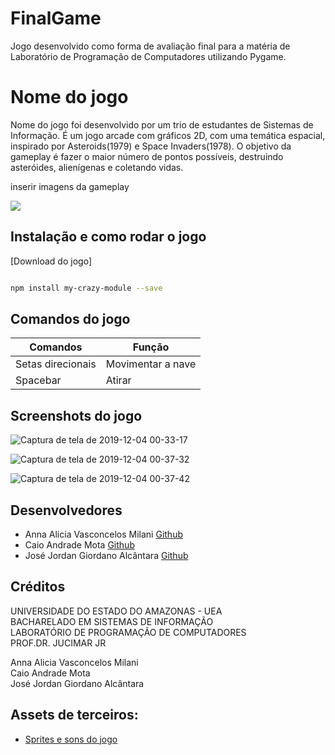 # FinalGame
Jogo desenvolvido como forma de avaliação final para a matéria de Laboratório de Programação de Computadores utilizando Pygame.

# Nome do jogo
Nome do jogo foi desenvolvido por um trio de estudantes de Sistemas de Informação. É um jogo arcade com gráficos 2D, com uma 
temática espacial, inspirado por Asteroids(1979) e Space Invaders(1978). O objetivo da gameplay é fazer o maior número de pontos
possíveis, destruindo asteróides, alienígenas e coletando vidas.  


inserir imagens da gameplay

![](../header.png)

## Instalação e como rodar o jogo

[Download do jogo]

```só depois que fizer o executável
```
```sh
npm install my-crazy-module --save
```


## Comandos do jogo

| Comandos          	| Função            	|
|-------------------	|-------------------	|
| Setas direcionais 	| Movimentar a nave 	|
| Spacebar          	| Atirar            	|

## Screenshots do jogo
![Captura de tela de 2019-12-04 00-33-17](https://user-images.githubusercontent.com/54656065/70114114-bb4fd000-1631-11ea-8362-d0cf44b721b4.png)

![Captura de tela de 2019-12-04 00-37-32](https://user-images.githubusercontent.com/54656065/70114166-e508f700-1631-11ea-90b9-b28659228416.png)

![Captura de tela de 2019-12-04 00-37-42](https://user-images.githubusercontent.com/54656065/70114194-f3efa980-1631-11ea-8498-d6fb6fbbff6d.png)


## Desenvolvedores
- Anna Alicia Vasconcelos Milani [Github](https://github.com/aliciamilani)
- Caio Andrade Mota [Github](https://github.com/caioandrademota)
- José Jordan Giordano Alcântara [Github](https://github.com/JordanJose)

## Créditos
UNIVERSIDADE DO ESTADO DO AMAZONAS - UEA  
BACHARELADO EM SISTEMAS DE INFORMAÇÃO  
LABORATÓRIO DE PROGRAMAÇÃO DE COMPUTADORES  
PROF.DR. JUCIMAR JR  
  
Anna Alicia Vasconcelos Milani   
Caio Andrade Mota  
José Jordan Giordano Alcântara   

## Assets de terceiros:
- [Sprites e sons do jogo](https://opengameart.org/content/space-shooter-redux)


